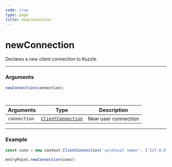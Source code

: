 ```yaml
---
code: true
type: page
title: newConnection
---
```


# newConnection



Declares a new client connection to Kuzzle.

---

### Arguments

```js
newConnection(connection);
```

<br/>

| Arguments    | Type                                                                               | Description         |
| ------------ | ---------------------------------------------------------------------------------- | ------------------- |
| `connection` | [`ClientConnection`](/core/1/protocols/api/context/clientconnection) | New user connection |

---

### Example

```js
const conn = new context.ClientConnection('<protocol name>', ['127.0.0.1']);

entryPoint.newConnection(conn);
```
